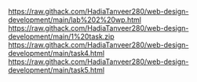 https://raw.githack.com/HadiaTanveer280/web-design-development/main/lab%202%20wp.html
https://raw.githack.com/HadiaTanveer280/web-design-development/main/1%20task.zip
https://raw.githack.com/HadiaTanveer280/web-design-development/main/task4.html
https://raw.githack.com/HadiaTanveer280/web-design-development/main/task5.html
